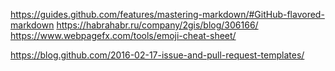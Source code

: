 https://guides.github.com/features/mastering-markdown/#GitHub-flavored-markdown
https://habrahabr.ru/company/2gis/blog/306166/ 
https://www.webpagefx.com/tools/emoji-cheat-sheet/

https://blog.github.com/2016-02-17-issue-and-pull-request-templates/
